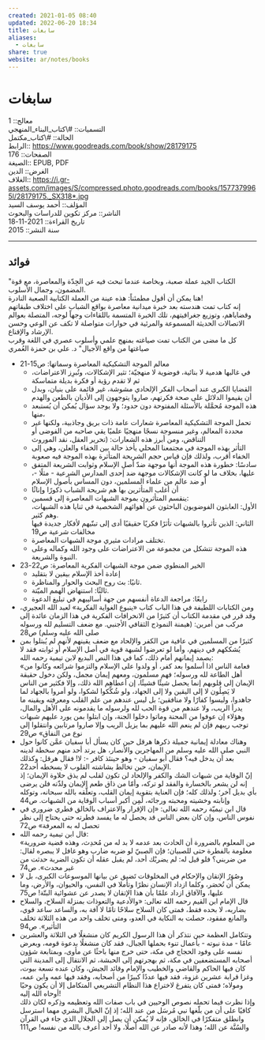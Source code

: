 ```yaml
---  
created: 2021-01-05 08:40  
updated: 2022-06-20 18:34  
title: سابغات  
aliases:  
  - سابغات  
share: true  
website: ar/notes/books  
---  
```

  
# سابغات  
  
معالج:: 1  
التسميات:: #\كتاب_البناء_المنهجي  
الحالة:: #\كتاب_مكتمل  
الرابط:: <https://www.goodreads.com/book/show/28179175>  
الصفحات:: 176  
الصيغة:: EPUB, PDF  
الغرض:: الدين  
الغلاف:: <https://i.gr-assets.com/images/S/compressed.photo.goodreads.com/books/1577379965l/28179175._SX318*.jpg>  
المؤلف:: أحمد يوسف السيد  
الناشر:: مركز تكوين للدراسات والبحوث  
تاريخ القراءة:: 2021-11-18  
سنة النشر:: 2015  
  
---  
  
## فوائد  
  
"الكتاب الجيد عملة صعبة، وبخاصة عندما تبحث فيه عن الجِدّة والمعاصرة، مع قوة المضمون، وجمال الأسلوب.  
هنا يمكن أن أقول مطمئناً: هذه عينة من العملة الكتابية الصعبة النادرة!  
إنه كتاب تمت هندسته بعد خبرة ميدانية معاصرة بواقع الشباب على اختلاف طبقاتهم وقضاياهم، وتوزيع جغرافيتهم، تلك الخبرة المتسمة باللقاءات وجهاً لوجه، المتصلة بعوالم الاتصالات الحديثة المسموعة والمرئية في حوارات متواصلة لا تكف عن الوعي وحسن الإرشاد والإقناع.  
كل ما مضى من الكتاب تمت صياغته بمنهج علمي وأسلوب عصري في اللغة وقرب صياغتها من واقع الأجيال" د. علي بن حمزة العُمري  
  
- معالم الموجة التشكيكية المعاصرة وسماتها: ص15-21  
  - في غالبها هدمية لا بنائية، فوضوية لا منهجيّة؛ تثير الإشكالات، وتُبرِز الاعتراضات، ثم لا تقدم رؤية أو فكرة بديلة متماسكة  
  - القضايا الكبرى عند أصحاب الفكر الإلحادي مشوشة، غير قائمة على بنيان، وبدل أن يقيموا الدلائل على صحة فكرتهم، صاروا يتوجهون إلى الأديان بالطعن والهدم  
  - هذه الموجة مُحمَّلة بالأسئلة المفتوحة دون حدود؛ ولا يوجد سؤال يُمكن أن يُستبعد منها،  
  - تحمل الموجة التشكيكية المعاصرة شعارات عامة ذات بريق وجاذبية، ولكنها غير محددة المعالم، وغير منسوجة نسجًا منهجيًا علميًا يقي صاحبه من الفوضى أو التناقض، ومن أبرز هذه الشعارات: (تحرير العقل، نقد الموروث  
  - التأثر بهذه الموجة في مجتمعنا المحلي يأخذ حالة بين الخفاء والعلن، وهي إلى الخفاء أقرب، ولذلك فإن قياس حجم الشريحة المتأثرة بهذه الموجة فيه صعوبة  
  - سادسًا: خطورة هذه الموجة أنها موجهة ضدّ أصلِ الإسلام وثوابت الشريعة المتفق عليها، بخلاف ما لو كانت الإشكالات موجهة ضد إحدى المدارس الشرعية - مثلًا -، أو ضد عالم من علماء المسلمين، دون المساس بأصول الإسلام  
  - أن أغلب المتأثرين بها هم شريحة الشباب ذكورًا وإناثًا  
  - ينقسم المتأثرون بموجة الشبهات المعاصرة إلى قسمين:  
    الأول: العابثون الفوضويون الباحثون عن أهوائهم الشخصية في ثنايا هذه الشبهات، وهم كثير.  
    الثاني: الذين تأثروا بالشبهات تأثرًا فكريًا حقيقيًا أدى إلى تبنّيهم لأفكار جديدة فيها مخالفات شرعية ص19  
  - تختلف مرادات مثيري موجة الشبهات المعاصرة.  
  - هذه الموجة تتشكل من مجموعة من الاعتراضات على وجود الله وكماله وعلى النبوة والشريعة.  
- الخير المنطوي ضمن موجة الشبهات الفكرية المعاصرة: ص22-23  
  - إعادة أخذ الإسلام بيقين لا بتقليد  
  - ثانيًا: بث روح البحث والحوار والمناظرة.  
  - ثالثًا: استنهاض الهمم الميّتة.  
  - رابعًا: مراجعة الدعاة أنفسهم من جهة أساليبهم في تبليغ الدعوة  
- ومن الكتابات اللطيفة في هذا الباب كتاب «ينبوع الغواية الفكرية» لعبد الله العجيري، وقد قرر في مقدمة الكتاب أن كثيرًا من الانحرافات الفكرية في هذا الزمان عائدة إلى مركب من أمرين: (هيمنة النموذج الثقافي الأجنبي. مع ضعف التسليم لله ورسوله صلى الله عليه وسلم) ص28  
- كثيرًا من المسلمين في عافية من الكفر والإلحاد مع ضعف يقينهم لأنهم لم يُبتلوا بمن يُشككهم في دينهم، وأما لو تعرضوا لشبهة قوية في أصل الإسلام أو ثوابته فقد لا يصمد إيمانهم أمام ذلك، كما في هذا النص البديع لابن تيمية رحمه الله:  
  «فعامة الناس اذا أسلموا بعد كفر، أو ولدوا على الإسلام والتزموا شرائعه وكانوا من أهل الطاعة لله ورسوله؛ فهم مسلمون، ومعهم إيمان مجمل، ولكن دخول حقيقة الإيمان إلى قلوبهم إنما يحصل شيئًا فشيئًا، إن أعطاهم الله ذلك، وإلا فكثير من الناس لا يَصِلُون لا إلى اليقين ولا إلى الجهاد، ولو شُكِّكوا لشكوا، ولو أمروا بالجهاد لما جاهدوا، وليسوا كفارًا ولا منافقين؛ بل ليس عندهم من علم القلب ومعرفته ويقينه ما يدرأ الريب، ولا عندهم من قوة الحب لله ولرسوله ما يقدمونه على الأهل والمال، وهؤلاء إن عوفوا من المحنة وماتوا دخلوا الجنة، وإن ابتلوا بمن يورد عليهم شبهات توجب ريبهم فإن لم ينعم الله عليهم بما يزيل الريب وإلا صاروا مرتابين وانتقلوا إلى نوع من النفاق» ص29  
- وهناك معادلة إيمانية جميلة ذكرها هرقل حين كان يسأل أبا سفيان عمَّن كانوا حول النبي صلى الله عليه وسلم من المهاجرين والأنصار، هل يرتد أحد منهم سخطة لدينه بعد أن يدخل فيه؟ فقال أبو سفيان - وهو حينئذ كافر -: لا! فقال هرقل: وكذلك الإيمان، حين تخالط بشاشته القلوب لا يسخطه أحد22.  
  إنّ الوقاية من شبهات الشك والكفر والإلحاد لن تكون لقلب لم يذق حلاوة الإيمان؛ إذ إنه لن يشعر بالخسارة والفقد لو تركه، وأمّا من ذاق طعم الإيمان ولذّته فلن يرضى بأي بديل آخر؛ ولذلك كله؛ فإن العناية بتقوية إيمان القلب، وتعلَّقه بالله سبحانه، وتوكله وإنابته وخشيته ومحبته ورجائه، لَمِن أكبر أسباب الوقاية من الشبهات. ص44  
- قال ابن تيميّة رحمه الله تعالى: «إن الإقرار والاعتراف بالخالق فطري ضروري في نفوس الناس، وإن كان بعض الناس قد يحصل له ما يفسد فطرته حتى يحتاج إلى نظر تحصل له به المعرفة» ص72  
- قال ابن تيمية رحمه الله:  
  «من المعلوم بالضرورة أن الحادث بعد عدمه لا بد له من مُحدِث، وهذه قضية ضرورية معلومة بالفطرة حتى للصبيان؛ فإن الصبيّ لو ضربه ضارب وهو غافل لا يبصره لقال: من ضربني؟ فلو قيل له: لم يضربْك أحد، لم يقبل عقله أن تكون الضربة حدثت من غير محدث». ص74  
- وصُوَرُ الإتقان والإحكام في المخلوقات تَضيق عن بيانها الموسوعات الكبرى، بل لا يمكن أن تُحصَر، وكلما ازداد الإنسان نظرًا وتأملا في النفس، والحيوان، والأرض، وما عليها، والآفاق ازداد علمًا بأن هذا الإتقان لا يصدر عن عشوائية البتّة! ص75  
- قال الإمام ابن القيم رحمه الله تعالى: «والأدعية والتعوذات بمنزلة السلاح، والسلاح بضاربه، لا بحده فقط، فمتى كان السلاح سلاحًا تامًا لا آفة به، والساعد ساعد قوي، والمانع مفقود، حصلت به النكاية في العدو، ومتى تخلف واحد من هذه الثلاثة تخلف التأثير». ص94  
- وتتكامل العظمة حين نتذكر أن هذا الرسول الكريم كان منشغلًا في الثلاثة والعشرين عامًا - مدة نبوته - بأعمال تنوء بحملها الجبال، فقد كان منشغلًا بدعوة قومه، وبعرض نفسه على وفود الحجاج في مكة، حتى خرج منها باحثًا عن مأوى، وبمتابعة شؤون أصحابه المستضعفين في مكة، ثم بهجرتهم إلى الحبشة، ثم الانتقال إلى المدينة التي كان فيها الحاكم والقاضي والخطيب والإمام وقائد الجيش، وكان عنده تسعة بيوت، وغزا قرابة عشرين غزوة، فقد فيها عددًا كبيرًا من أصحابه، وفقد فيها عمه وابن عمه، ومولاه؛ فمتى كان يتفرغ لاختراع هذا النظام التشريعي المتكامل إلا أن يكون وحيًا أوحاه الله إليه!  
  وإذا نظرت فيما تحمله نصوص الوحيين في باب صفات الله وتعظيمه وذِكره لكان ذلك كافيًا على أن من بلّغها نبي مُرسَل من عند الله؛ إذ إنّ الخيال البشري مهما استرسل وانطلق متفكرًا في الخالق، فإنه لا يُمكن أن يصل إلى الجلال الذي جاء في القرآن والسُنَّة عن الله؛ وهذا لأنه صادر عن الله أصلًا، ولا أحد أعرف بالله من نفسه! ص111  
